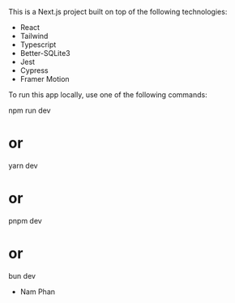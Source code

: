 This is a Next.js project built on top of the following technologies:

- React
- Tailwind
- Typescript
- Better-SQLite3
- Jest
- Cypress
- Framer Motion

To run this app locally, use one of the following commands:

npm run dev
# or
yarn dev
# or
pnpm dev
# or
bun dev


- Nam Phan